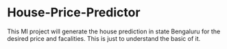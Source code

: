 # House-Price-Predictor
This Ml project will generate the house prediction in state Bengaluru for the desired price and facalities.
This is just to understand the basic of it.

